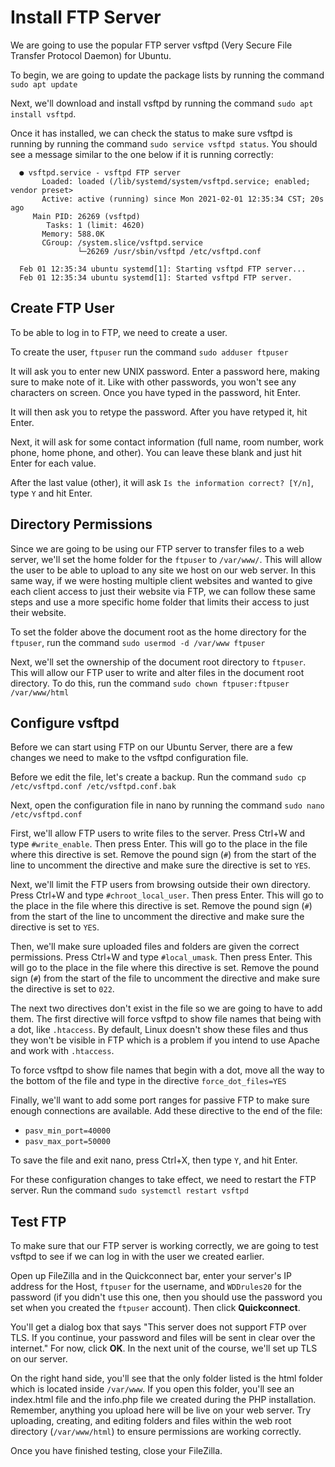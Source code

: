 # Install FTP Server

We are going to use the popular FTP server vsftpd (Very Secure File Transfer Protocol Daemon) for Ubuntu.

To begin, we are going to update the package lists by running the command `sudo apt update`

Next, we'll download and install vsftpd by running the command `sudo apt install vsftpd`.

Once it has installed, we can check the status to make sure vsftpd is running by running the command `sudo service vsftpd status`.  You should see a message similar to the one below if it is running correctly:

```shell
  ● vsftpd.service - vsftpd FTP server
       Loaded: loaded (/lib/systemd/system/vsftpd.service; enabled; vendor preset>
       Active: active (running) since Mon 2021-02-01 12:35:34 CST; 20s ago
     Main PID: 26269 (vsftpd)
        Tasks: 1 (limit: 4620)
       Memory: 588.0K
       CGroup: /system.slice/vsftpd.service
               └─26269 /usr/sbin/vsftpd /etc/vsftpd.conf

  Feb 01 12:35:34 ubuntu systemd[1]: Starting vsftpd FTP server...
  Feb 01 12:35:34 ubuntu systemd[1]: Started vsftpd FTP server.
```

## Create FTP User

To be able to log in to FTP, we need to create a user.

To create the user, `ftpuser` run the command `sudo adduser ftpuser`

It will ask you to enter new UNIX password.  Enter a password here, making sure to make note of it.  Like with other passwords, you won't see any characters on screen.  Once you have typed in the password, hit Enter.

It will then ask you to retype the password.  After you have retyped it, hit Enter.

Next, it will ask for some contact information (full name, room number, work phone, home phone, and other). You can leave these blank and just hit Enter for each value.

After the last value (other), it will ask `Is the information correct? [Y/n]`, type `Y` and hit Enter.

## Directory Permissions

Since we are going to be using our FTP server to transfer files to a web server, we'll set the home folder for the `ftpuser` to `/var/www/`.  This will allow the user to be able to upload to any site we host on our web server.  In this same way, if we were hosting multiple client websites and wanted to give each client access to just their website via FTP, we can follow these same steps and use a more specific home folder that limits their access to just their website.

To set the folder above the document root as the home directory for the `ftpuser`, run the command `sudo usermod -d /var/www ftpuser`

Next, we'll set the ownership of the document root directory to `ftpuser`.  This will allow our FTP user to  write and alter files in the document root directory.  To do this, run the command `sudo chown ftpuser:ftpuser /var/www/html`

## Configure vsftpd

Before we can start using FTP on our Ubuntu Server, there are a few changes we need to make to the vsftpd configuration file.

Before we edit the file, let's create a backup.  Run the command `sudo cp /etc/vsftpd.conf /etc/vsftpd.conf.bak`

Next, open the configuration file in nano by running the command `sudo nano /etc/vsftpd.conf`

First, we'll allow FTP users to write files to the server. Press Ctrl+W and type `#write_enable`.  Then press Enter.  This will go to the place in the file where this directive is set.  Remove the pound sign (`#`) from the start of the line to uncomment the directive and make sure the directive is set to `YES`.

Next, we'll limit the FTP users from browsing outside their own directory.  Press Ctrl+W and type `#chroot_local_user`.  Then press Enter.  This will go to the place in the file where this directive is set.  Remove the pound sign (`#`) from the start of the line to uncomment the directive and make sure the directive is set to `YES`.

Then, we'll make sure uploaded files and folders are given the correct permissions. Press Ctrl+W and type `#local_umask`.  Then press Enter.  This will go to the place in the file where this directive is set.  Remove the pound sign (`#`) from the start of the file to uncomment the directive and make sure the directive is set to `022`.

The next two directives don't exist in the file so we are going to have to add them.  The first directive will force vsftpd to show file names that being with a dot, like `.htaccess`.  By default, Linux doesn't show these files and thus they won't be visible in FTP which is a problem if you intend to use Apache and work with `.htaccess`.

To force vsftpd to show file names that begin with a dot, move all the way to the bottom of the file and type in the directive `force_dot_files=YES`

Finally, we'll want to add some port ranges for passive FTP to make sure enough connections are available. Add these directive to the end of the file:  
  - `pasv_min_port=40000`  
  - `pasv_max_port=50000`

To save the file and exit nano, press Ctrl+X, then type `Y`, and hit Enter.

For these configuration changes to take effect, we need to restart the FTP server.  Run the command `sudo systemctl restart vsftpd`

## Test FTP

To make sure that our FTP server is working correctly, we are going to test vsftpd to see if we can log in with the user we created earlier.

Open up FileZilla and in the Quickconnect bar, enter your server's IP address for the Host, `ftpuser` for the username, and `WDDrules20` for the password (if you didn't use this one, then you should use the password you set when you created the `ftpuser` account).  Then click __Quickconnect__.

You'll get a dialog box that says "This server does not support FTP over TLS.  If you continue, your password and files will be sent in clear over the internet."  For now, click __OK__.  In the next unit of the course, we'll set up TLS on our server.

On the right hand side, you'll see that the only folder listed is the html folder which is located inside `/var/www`.  If you open this folder, you'll see an index.html file and the info.php file we created during the PHP installation.  Remember, anything you upload here will be live on your web server.  Try uploading, creating, and editing folders and files within the web root directory (`/var/www/html`) to ensure permissions are working correctly.

Once you have finished testing, close your FileZilla.